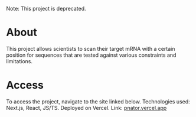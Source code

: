 Note: This project is deprecated.

# About

This project allows scientists to scan their target mRNA with a certain position for sequences that are tested against various constraints and limitations.

# Access

To access the project, navigate to the site linked below. Technologies used: Next.js, React, JS/TS. Deployed on Vercel.
Link: [pnator.vercel.app](https://pnator.vercel.app)
